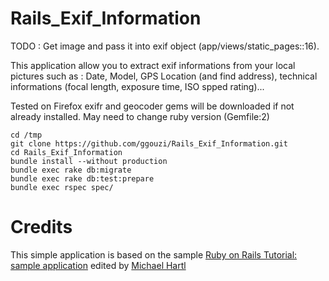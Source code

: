 # Rails_Exif_Information

TODO : Get image and pass it into exif object (app/views/static_pages::16).

This application allow you to extract exif informations from your local pictures such as : Date, Model, GPS Location (and find address), technical informations (focal length, exposure time, ISO spped rating)...

Tested on Firefox
exifr and geocoder gems will be downloaded if not already installed. May need to change ruby version (Gemfile:2)

    cd /tmp
    git clone https://github.com/ggouzi/Rails_Exif_Information.git
    cd Rails_Exif_Information
    bundle install --without production
    bundle exec rake db:migrate
    bundle exec rake db:test:prepare
    bundle exec rspec spec/

# Credits
This simple application is based on the sample [Ruby on Rails Tutorial: sample application](https://github.com/railstutorial/sample_app_rails_4) edited by [Michael Hartl](http://michaelhartl.com/)
